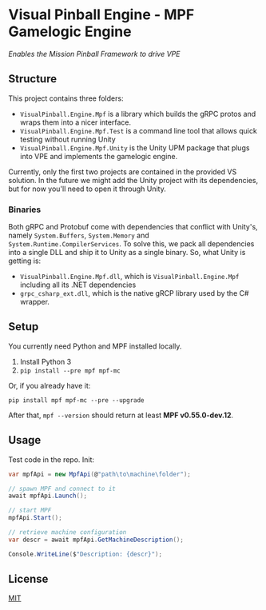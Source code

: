 # Visual Pinball Engine - MPF Gamelogic Engine
*Enables the Mission Pinball Framework to drive VPE*

## Structure

This project contains three folders:

- `VisualPinball.Engine.Mpf` is a library which builds the gRPC protos and 
  wraps them into a nicer interface.
- `VisualPinball.Engine.Mpf.Test` is a command line tool that allows quick 
  testing without running Unity
- `VisualPinball.Engine.Mpf.Unity` is the Unity UPM package that plugs into 
  VPE and implements the gamelogic engine.
  
Currently, only the first two projects are contained in the provided VS 
solution. In the future we might add the Unity project with its dependencies,
but for now you'll need to open it through Unity.

### Binaries

Both gRPC and Protobuf come with dependencies that conflict with Unity's, namely
`System.Buffers`, `System.Memory` and `System.Runtime.CompilerServices`. To
solve this, we pack all dependencies into a single DLL and ship it to Unity as
a single binary. So, what Unity is getting is:

- `VisualPinball.Engine.Mpf.dll`, which is `VisualPinball.Engine.Mpf` including
  all its .NET dependencies
- `grpc_csharp_ext.dll`, which is the native gRCP library used by the C# wrapper.

## Setup

You currently need Python and MPF installed locally.

1. Install Python 3
2. `pip install --pre mpf mpf-mc`

Or, if you already have it:

`pip install mpf mpf-mc --pre --upgrade`

After that, `mpf --version` should return at least **MPF v0.55.0-dev.12**.

## Usage

Test code in the repo. Init:

```cs
var mpfApi = new MpfApi(@"path\to\machine\folder");

// spawn MPF and connect to it
await mpfApi.Launch();

// start MPF
mpfApi.Start();

// retrieve machine configuration
var descr = await mpfApi.GetMachineDescription();

Console.WriteLine($"Description: {descr}");
```

## License

[MIT](LICENSE)